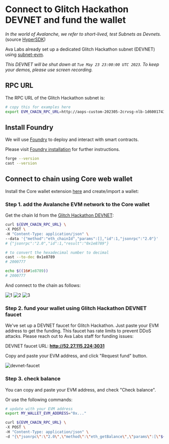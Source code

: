 # Connect to Glitch Hackathon DEVNET and fund the wallet

_In the world of Avalanche, we refer to short-lived, test Subnets as Devnets._ (source [HyperSDK](https://github.com/ava-labs/hypersdk/blob/0907bf7c016c3ab569952201270e37cdfb8592b1/examples/tokenvm/DEVNETS.md))

Ava Labs already set up a dedicated Glitch Hackathon subnet (DEVNET) using [subnet-evm](https://github.com/ava-labs/subnet-evm).

*This DEVNET will be shut down at `Tue May 23 23:00:00 UTC 2023`. To keep your demos, please use screen recording.*

## RPC URL

The RPC URL of the Glitch Hackathon subnet is:

```bash
# copy this for examples here
export EVM_CHAIN_RPC_URL=http://aops-custom-202305-2crvsg-nlb-1d600174371701f9.elb.ap-northeast-2.amazonaws.com:9650/ext/bc/XpX1yGquejU5cma1qERzkHKDh4fsPKs4NttnS1tErigPzugx5/rpc
```

## Install Foundry

We will use [Foundry](https://github.com/foundry-rs/foundry) to deploy and interact with smart contracts.

Please visit [Foundry installation](https://github.com/foundry-rs/foundry#installation) for further instructions.

```sh
forge --version
cast --version
```

## Connect to chain using Core web wallet

Install the Core wallet extension [here](https://core.app) and create/import a wallet:

### Step 1. add the Avalanche EVM network to the Core wallet

Get the chain Id from the [Glitch Hackathon DEVNET](#rpc-url):

```bash
curl ${EVM_CHAIN_RPC_URL} \
-X POST \
-H "Content-Type: application/json" \
--data '{"method":"eth_chainId","params":[],"id":1,"jsonrpc":"2.0"}'
# {"jsonrpc":"2.0","id":1,"result":"0x1e8789"}
```

```bash
# to convert the hexadecimal number to decimal
cast --to-dec 0x1e8789
# 2000777

echo $((16#1e8789))
# 2000777
```

And connect to the chain as follows:

![1](./img/core-glitch-hackathon-devnet-1.png)
![2](./img/core-glitch-hackathon-devnet-2.png)
![3](./img/core-glitch-hackathon-devnet-3.png)

### Step 2. fund your wallet using Glitch Hackathon DEVNET faucet

We've set up a DEVNET faucet for Glitch Hackathon. Just paste your EVM address to get the funding. This faucet has rate limits to prevent DDoS attacks. Please reach out to Ava Labs staff for funding issues:

DEVNET faucet URL: **http://52.27.115.224:3031**

Copy and paste your EVM address, and click "Request fund" button.

![devnet-faucet](./img/devnet-faucet.png)

### Step 3. check balance

You can copy and paste your EVM address, and check "Check balance".

Or use the following commands:

```bash
# update with your EVM address
export MY_WALLET_EVM_ADDRESS="0x..."
```

```bash
curl ${EVM_CHAIN_RPC_URL} \
-X POST \
-H "Content-Type: application/json" \
-d "{\"jsonrpc\":\"2.0\",\"method\":\"eth_getBalance\",\"params\":[\"${MY_WALLET_EVM_ADDRESS}\", \"latest\"],\"id\":0}"
```
